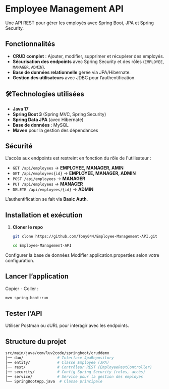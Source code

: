 # Employee Management API

Une API REST pour gérer les employés avec Spring Boot, JPA et Spring Security.

## Fonctionnalités

- **CRUD complet** : Ajouter, modifier, supprimer et récupérer des employés.
- **Sécurisation des endpoints** avec Spring Security et des rôles (`EMPLOYEE`, `MANAGER`, `ADMIN`).
- **Base de données relationnelle** gérée via JPA/Hibernate.
- **Gestion des utilisateurs** avec JDBC pour l’authentification.

## 🛠Technologies utilisées

- **Java 17**  
- **Spring Boot 3** (Spring MVC, Spring Security)  
- **Spring Data JPA** (avec Hibernate)  
- **Base de données** : MySQL 
- **Maven** pour la gestion des dépendances  

## Sécurité

L'accès aux endpoints est restreint en fonction du rôle de l'utilisateur :  

- `GET /api/employees` → **EMPLOYEE, MANAGER, AMIN**
- `GET /api/employees{id}` → **EMPLOYEE, MANAGER, ADMIN**  
- `POST /api/employees` → **MANAGER**  
- `PUT /api/employees` → **MANAGER**  
- `DELETE /api/employees/{id}` → **ADMIN**  

L’authentification se fait via **Basic Auth**.

## Installation et exécution

1. **Cloner le repo**  
   ```sh
   git clone https://github.com/Tony044/Employee-Management-API.git
   ```
   ```sh
   cd Employee-Management-API
   ```
   
Configurer la base de données
Modifier application.properties selon votre configuration.

## Lancer l’application

Copier - Coller :
```sh
mvn spring-boot:run
```
## Tester l'API
Utiliser Postman ou cURL pour interagir avec les endpoints.

## Structure du projet
```sh
src/main/java/com/luv2code/springboot/cruddemo
│── dao/               # Interface JpaRepository
│── entity/            # Classe Employee (JPA)
│── rest/              # Contrôleur REST (EmployeeRestController)
│── security/          # Config Spring Security (roles, accès)
│── service/           # Service pour la gestion des employés
└── SpringBootApp.java  # Classe principale
```
